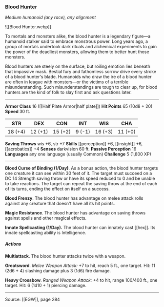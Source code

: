 ### Blood Hunter
_Medium humanoid (any race), any alignment_

![[Blood Hunter.webp]]

To mortals and monsters alike, the blood hunter is a legendary figure—a humanoid stalker said to embrace monstrous power. Long years ago, a group of mortals undertook dark rituals and alchemical experiments to gain the power of the deadliest monsters, allowing them to better hunt those monsters.

Blood hunters are steely on the surface, but roiling emotion lies beneath that impassive mask. Bestial fury and fathomless sorrow drive every stroke of a blood hunter's blade. Humanoids who draw the ire of a blood hunter are often in league with monsters—or the victims of a terrible misunderstanding. Such misunderstandings are tough to clear up, for blood hunters are the kind of folk to slay first and ask questions later.




---

**Armor Class** 16 ([[Half Plate Armor|half plate]])
**Hit Points** 65 (10d8 + 20)
**Speed** 30 ft.

| STR     | DEX     | CON     | INT     | WIS     | CHA     |
|---------|---------|---------|---------|---------|---------|
| 18 (+4) | 12 (+1) | 15 (+2) | 9 (-1) | 16 (+3) | 11 (+0) |

**Saving Throws** wis +6, str +7
**Skills** [[perception]] +6, [[insight]] +6, [[acrobatics]] +4
**Senses** darkvision 60 ft.
**Passive Perception** 16
**Languages** any one language (usually Common)
**Challenge** 5 (1,800 XP)

---

**Blood Curse of Binding (1/Day)**. As a bonus action, the blood hunter targets one creature it can see within 30 feet of it. The target must succeed on a DC 14 Strength saving throw or have its speed reduced to 0 and be unable to take reactions. The target can repeat the saving throw at the end of each of its turns, ending the effect on itself on a success.

**Blood Frenzy**. The blood hunter has advantage on melee attack rolls against any creature that doesn't have all its hit points.

**Magic Resistance**. The blood hunter has advantage on saving throws against spells and other magical effects.

**Innate Spellcasting (1/Day).** The blood hunter can innately cast [[hex]]. Its innate spellcasting ability is Intelligence.

##### Actions
**Multiattack**. The blood hunter attacks twice with a weapon.

**Greatsword**. _Melee Weapon Attack:_ +7 to hit, reach 5 ft., one target. Hit: 11 (2d6 + 4) slashing damage plus 3 (1d6) fire damage.

**Heavy Crossbow**. _Ranged Weapon Attack:_ +4 to hit, range 100/400 ft., one target. Hit: 6 (1d10 + 1) piercing damage.


---

Source: [[EGW]], page 284